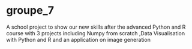 # groupe_7
 A school project to show our new skills after the advanced Python and R course  with 3 projects including Numpy from scratch ,Data Visualisation with Python and R and an application on image generation 
